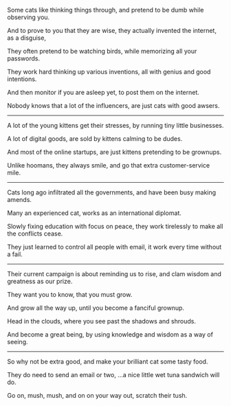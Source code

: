 Some cats like thinking things through,
and pretend to be dumb while observing you.

And to prove to you that they are wise,
they actually invented the internet, as a disguise,

They often pretend to be watching birds,
while memorizing all your passwords.

They work hard thinking up various inventions,
all with genius and good intentions.

And then monitor if you are asleep yet,
to post them on the internet.

Nobody knows that a lot of the influencers,
are just cats with good awsers.

---

A lot of the young kittens get their stresses,
by running tiny little businesses.

A lot of digital goods,
are sold by kittens calming to be dudes.

And most of the online startups,
are just kittens pretending to be grownups.

Unlike hoomans, they always smile,
and go that extra customer-service mile.

---

Cats long ago infiltrated all the governments,
and have been busy making amends.

Many an experienced cat,
works as an international diplomat.

Slowly fixing education with focus on peace,
they work tirelessly to make all the conflicts cease.

They just learned to control all people with email,
it work every time without a fail.

---

Their current campaign is about reminding us to rise,
and clam wisdom and greatness as our prize.

They want you to know,
that you must grow.

And grow all the way up,
until you become a fanciful grownup.

Head in the clouds,
where you see past the shadows and shrouds.

And become a great being,
by using knowledge and wisdom as a way of seeing.

---

So why not be extra good,
and make your brilliant cat some tasty food.

They do need to send an email or two,
...a nice little wet tuna sandwich will do.

Go on, mush, mush,
and on on your way out, scratch their tush.
